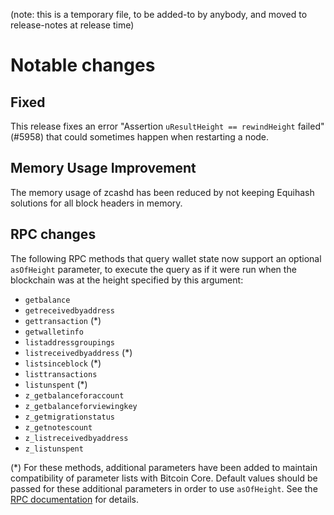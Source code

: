 (note: this is a temporary file, to be added-to by anybody, and moved to
release-notes at release time)

Notable changes
===============

Fixed
-----

This release fixes an error "Assertion `uResultHeight == rewindHeight` failed" (#5958)
that could sometimes happen when restarting a node.

Memory Usage Improvement
------------------------

The memory usage of zcashd has been reduced by not keeping Equihash solutions for all
block headers in memory.

RPC changes
-----------

The following RPC methods that query wallet state now support an optional `asOfHeight`
parameter, to execute the query as if it were run when the blockchain was at the height
specified by this argument:

* `getbalance`
* `getreceivedbyaddress`
* `gettransaction` (*)
* `getwalletinfo`
* `listaddressgroupings`
* `listreceivedbyaddress` (*)
* `listsinceblock` (*)
* `listtransactions`
* `listunspent` (*)
* `z_getbalanceforaccount`
* `z_getbalanceforviewingkey`
* `z_getmigrationstatus`
* `z_getnotescount`
* `z_listreceivedbyaddress`
* `z_listunspent`

(*) For these methods, additional parameters have been added to maintain
compatibility of parameter lists with Bitcoin Core. Default values should be
passed for these additional parameters in order to use `asOfHeight`. See the
[RPC documentation](https://zcash.github.io/) for details.
